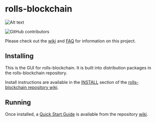 # rolls-blockchain
![Alt text](https://www.rolls.org/img/rolls_logo.svg)

![GitHub contributors](https://img.shields.io/github/contributors/Strandedathome/rolls-blockchain?logo=GitHub)

Please check out the [wiki](https://github.com/Strandedathome/rolls-blockchain/wiki)
and [FAQ](https://github.com/Strandedathome/rolls-blockchain/wiki/FAQ) for
information on this project.

## Installing

This is the GUI for rolls-blockchain. It is built into distribution packages in the rolls-blockchain repository.

Install instructions are available in the
[INSTALL](https://github.com/Strandedathome/rolls-blockchain/wiki/INSTALL)
section of the
[rolls-blockchain repository wiki](https://github.com/Strandedathome/rolls-blockchain/wiki).

## Running

Once installed, a
[Quick Start Guide](https://github.com/Strandedathome/rolls-blockchain/wiki/Quick-Start-Guide)
is available from the repository
[wiki](https://github.com/Strandedathome/rolls-blockchain/wiki).
